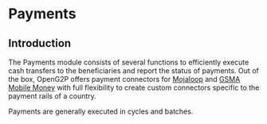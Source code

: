 # Payments

## Introduction

The Payments module consists of several functions to efficiently execute cash transfers to the beneficiaries and report the status of payments. Out of the box, OpenG2P offers payment connectors for [Mojaloop](https://mojaloop.io/) and [GSMA Mobile Money](https://www.gsma.com/mobilefordevelopment/mobile-money/) with full flexibility to create custom connectors specific to the payment rails of a country.

Payments are generally executed in cycles and batches.





